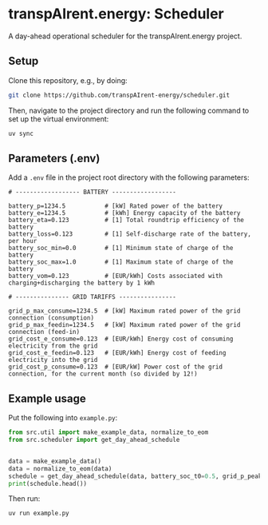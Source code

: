 # transpAIrent.energy: Scheduler

A day-ahead operational scheduler for the transpAIrent.energy project.

## Setup

Clone this repository, e.g., by doing:

```bash
git clone https://github.com/transpAIrent-energy/scheduler.git
```

Then, navigate to the project directory and run the following command to set up the virtual environment:

```bash
uv sync
```

## Parameters (.env)

Add a `.env` file in the project root directory with the following parameters:

```env
# ------------------ BATTERY ------------------

battery_p=1234.5           # [kW] Rated power of the battery
battery_e=1234.5           # [kWh] Energy capacity of the battery
battery_eta=0.123          # [1] Total roundtrip efficiency of the battery
battery_loss=0.123         # [1] Self-discharge rate of the battery, per hour
battery_soc_min=0.0        # [1] Minimum state of charge of the battery
battery_soc_max=1.0        # [1] Maximum state of charge of the battery
battery_vom=0.123          # [EUR/kWh] Costs associated with charging+discharging the battery by 1 kWh

# --------------- GRID TARIFFS ----------------

grid_p_max_consume=1234.5  # [kW] Maximum rated power of the grid connection (consumption)
grid_p_max_feedin=1234.5   # [kW] Maximum rated power of the grid connection (feed-in)
grid_cost_e_consume=0.123  # [EUR/kWh] Energy cost of consuming electricity from the grid
grid_cost_e_feedin=0.123   # [EUR/kWh] Energy cost of feeding electricity into the grid
grid_cost_p_consume=0.123  # [EUR/kW] Power cost of the grid connection, for the current month (so divided by 12!)
```

## Example usage

Put the following into `example.py`:

```python
from src.util import make_example_data, normalize_to_eom
from src.scheduler import get_day_ahead_schedule


data = make_example_data()
data = normalize_to_eom(data)
schedule = get_day_ahead_schedule(data, battery_soc_t0=0.5, grid_p_peak_consume=100)
print(schedule.head())
```

Then run:

```bash
uv run example.py
```

